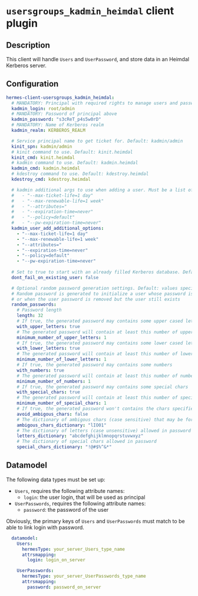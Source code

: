 <!--
Hermes : Change Data Capture (CDC) tool from any source(s) to any target
Copyright (C) 2024 INSA Strasbourg

This file is part of Hermes.

Hermes is free software: you can redistribute it and/or modify
it under the terms of the GNU General Public License as published by
the Free Software Foundation, either version 3 of the License, or
(at your option) any later version.

Hermes is distributed in the hope that it will be useful,
but WITHOUT ANY WARRANTY; without even the implied warranty of
MERCHANTABILITY or FITNESS FOR A PARTICULAR PURPOSE. See the
GNU General Public License for more details.

You should have received a copy of the GNU General Public License
along with Hermes. If not, see <https://www.gnu.org/licenses/>.
-->

# `usersgroups_kadmin_heimdal` client plugin

## Description

This client will handle `Users` and `UserPassword`, and store data in an Heimdal Kerberos server.

## Configuration

```yaml
hermes-client-usersgroups_kadmin_heimdal:
  # MANDATORY: Principal with required rights to manage users and passwords in kadmin
  kadmin_login: root/admin
  # MANDATORY: Password of principal above
  kadmin_password: "s3cReT_p4s5w0rD"
  # MANDATORY: Name of Kerberos realm
  kadmin_realm: KERBEROS_REALM

  # Service principal name to get ticket for. Default: kadmin/admin
  kinit_spn: kadmin/admin
  # kinit command to use. Default: kinit.heimdal
  kinit_cmd: kinit.heimdal
  # kadmin command to use. Default: kadmin.heimdal
  kadmin_cmd: kadmin.heimdal
  # kdestroy command to use. Default: kdestroy.heimdal
  kdestroy_cmd: kdestroy.heimdal

  # kadmin additional args to use when adding a user. Must be a list of strings. Default:
  #   - "--max-ticket-life=1 day"
  #   - "--max-renewable-life=1 week"
  #   - "--attributes="
  #   - "--expiration-time=never"
  #   - "--policy=default"
  #   - "--pw-expiration-time=never"
  kadmin_user_add_additional_options:
    - "--max-ticket-life=1 day"
    - "--max-renewable-life=1 week"
    - "--attributes="
    - "--expiration-time=never"
    - "--policy=default"
    - "--pw-expiration-time=never"
  
  # Set to true to start with an already filled Kerberos database. Default: false
  dont_fail_on_existing_user: false

  # Optional random password generation settings. Default: values specified below
  # Random password is generated to initialize a user whose password is not yet available,
  # or when the user password is removed but the user still exists
  random_passwords:
    # Password length
    length: 32
    # If true, the generated password may contains some upper cased letters
    with_upper_letters: true
    # The generated password will contain at least this number of upper cased letters
    minimum_number_of_upper_letters: 1
    # If true, the generated password may contains some lower cased letters
    with_lower_letters: true
    # The generated password will contain at least this number of lower cased letters
    minimum_number_of_lower_letters: 1
    # If true, the generated password may contains some numbers
    with_numbers: true
    # The generated password will contain at least this number of numbers
    minimum_number_of_numbers: 1
    # If true, the generated password may contains some special chars
    with_special_chars: true
    # The generated password will contain at least this number of special chars
    minimum_number_of_special_chars: 1
    # If true, the generated password won't contains the chars specified in 'ambigous_chars_dictionary'
    avoid_ambigous_chars: false
    # The dictionary of ambigous chars (case sensitive) that may be forbidden in password, even if some are present in other dictionnaries
    ambigous_chars_dictionary: "lIO01"
    # The dictionary of letters (case unsensitive) allowed in password
    letters_dictionary: "abcdefghijklmnopqrstuvwxyz"
    # The dictionary of special chars allowed in password
    special_chars_dictionary: "!@#$%^&*"
```

## Datamodel

The following data types must be set up:

- `Users`, requires the following attribute names:
  - `login`: the user login, that will be used as principal
- `UserPasswords`, requires the following attribute names:
  - `password`: the password of the user

Obviously, the primary keys of `Users` and `UserPasswords` must match to be able to link login with password.

```yaml
  datamodel:
    Users:
      hermesType: your_server_Users_type_name
      attrsmapping:
        login: login_on_server

    UserPasswords:
      hermesType: your_server_UserPasswords_type_name
      attrsmapping:
        password: password_on_server
```
